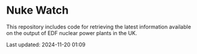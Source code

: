 # Nuke Watch

This repository includes code for retrieving the latest information available on the output of EDF nuclear power plants in the UK.

Last updated: 2024-11-20 01:09